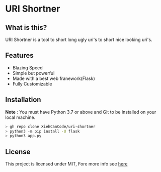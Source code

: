 # URI Shortner

## What is this?

URI Shortner is a tool to short long ugly uri's to short nice looking uri's.

## Features

* Blazing Speed
* Simple but powerful
* Made with a best web franework(Flask)
* Fully Customizable

## Installation

**Note** : You must have Python 3.7 or above and Git to be installed on your local machine. 

```sh
> gh repo clone XiehCanCode/uri-shortner
> python3 -m pip install -U flask
> python3 app.py
```

## License

This project is licensed under MIT, Fore more info see <a href="https://github.com/XiehCanCode/uri-shortner/LICENSE">here</a>
